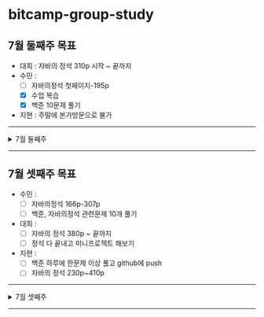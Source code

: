 # bitcamp-group-study
## 7월 둘째주 목표
- 대희 : 자바의 정석 310p 시작 ~ 끝까지
- 수민 : 
   - [ ] 자바의정석 첫페이지-195p 
   - [x] 수업 복습 
   - [x] 백준 10문제 풀기 
- 지현 : 주말에 본가방문으로 불가
 ---
<details>
<summary>7월 둘째주</summary>
<div markdown="1">

### 7월 10일 (토)
- 수민 : 수업 복습, 자바의 정석 48P - 90P, 백준 2741,2739,2438번
- 지현 : X
- 보균 :
- 대희 : 자바의 정석 320p 까지 읽음
---
### 7월 11일 (일)
- 수민 : 자바의 정석 166P 까지 읽음
- 지현 : X
- 보균 :
- 대희 : 자바의 정석 350p 까지 읽음
   
</div>
</details>

---
## 7월 셋째주 목표
- 수민 : 
   - [ ] 자바의정석 166p-307p
   - [ ] 백준, 자바의정석 관련문제 10개 풀기
- 대희 : 
   - [ ] 자바의 정석 380p ~ 끝까지
   - [ ] 정석 다 끝내고 미니프로젝트 해보기
- 지현 :
   - [ ] 백준 하루에 한문제 이상 풀고 github에 push
   - [ ] 자바의 정석 230p~410p
---
<details>
<summary>7월 셋째주</summary>
<div markdown="1">

### 7월 12일 (월)
- 수민:
- 지현: X
- 보균:
- 대희: 자바의 정석 380p 까지 읽음
---
### 7월 13일 (화)
- 수민:
- 지현:
- 보균:
- 대희: 
 
</div>
</details>

---

